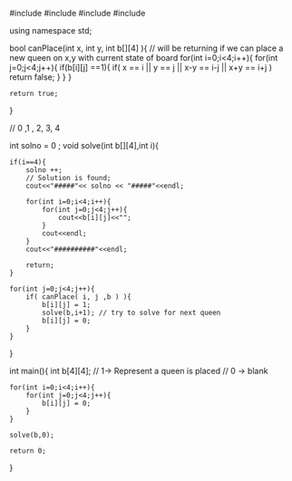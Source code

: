 #include<iostream>
#include<vector>
#include<map>
#include<algorithm>

using namespace std;

bool canPlace(int x, int y, int b[][4] ){
    // will be returning if we can place a new queen on x,y with current state of board
	for(int i=0;i<4;i++){
		for(int j=0;j<4;j++){
			if(b[i][j] ==1){
				if( x == i || y == j || x-y == i-j || x+y == i+j )
					return false;
			}
		}
	}

	return true;
}

// 0 ,1 , 2, 3, 4

int solno  = 0 ;
void solve(int b[][4],int i){

	if(i==4){
		solno ++;
		// Solution is found;
		cout<<"#####"<< solno << "#####"<<endl;

		for(int i=0;i<4;i++){
			for(int j=0;j<4;j++){
				cout<<b[i][j]<<"";
			}
			cout<<endl;
		}
		cout<<"##########"<<endl;

		return;
	}

	for(int j=0;j<4;j++){
		if( canPlace( i, j ,b ) ){
			b[i][j] = 1;
			solve(b,i+1); // try to solve for next queen
			b[i][j] = 0;
		}
	}

}

int main(){
	int b[4][4];
	// 1-> Represent a queen is placed
	// 0 -> blank

	for(int i=0;i<4;i++){
		for(int j=0;j<4;j++){
			b[i][j] = 0;
		}
	}

	solve(b,0);

	return 0;
}
